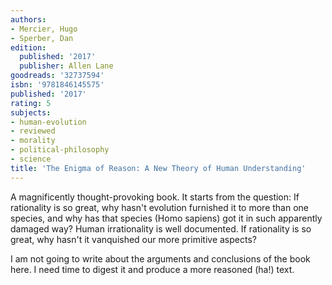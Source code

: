 ```yaml
---
authors:
- Mercier, Hugo
- Sperber, Dan
edition:
  published: '2017'
  publisher: Allen Lane
goodreads: '32737594'
isbn: '9781846145575'
published: '2017'
rating: 5
subjects:
- human-evolution
- reviewed
- morality
- political-philosophy
- science
title: 'The Enigma of Reason: A New Theory of Human Understanding'
---
```

A magnificently thought-provoking book. It starts from the question: If rationality is so great, why hasn't evolution furnished it to more than one species, and why has that species (Homo sapiens) got it in such apparently damaged way? Human irrationality is well documented. If rationality is so great, why hasn't it vanquished our more primitive aspects?

I am not going to write about the arguments and conclusions of the book here. I need time to digest it and produce a more reasoned (ha!) text.

